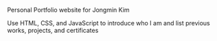 Personal Portfolio website for Jongmin Kim

Use HTML, CSS, and JavaScript to introduce who I am and list previous works, projects, and certificates
